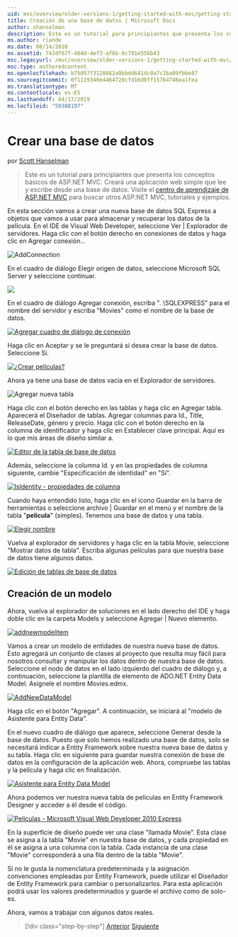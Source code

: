 ```yaml
---
uid: mvc/overview/older-versions-1/getting-started-with-mvc/getting-started-with-mvc-part4
title: Creación de una base de datos | Microsoft Docs
author: shanselman
description: Este es un tutorial para principiantes que presenta los conceptos básicos de ASP.NET MVC. Cree una aplicación web simple que lee y escribe desde una base de datos.
ms.author: riande
ms.date: 08/14/2010
ms.assetid: 742df67f-484d-4ef3-af6b-8c791e556b43
msc.legacyurl: /mvc/overview/older-versions-1/getting-started-with-mvc/getting-started-with-mvc-part4
msc.type: authoredcontent
ms.openlocfilehash: b75057f3128662a9bbdd641dc0a7c1ba09fbbe87
ms.sourcegitcommit: 0f1119340e4464720cfd16d0ff15764746ea1fea
ms.translationtype: MT
ms.contentlocale: es-ES
ms.lasthandoff: 04/17/2019
ms.locfileid: "59388197"
---
```

# <a name="creating-a-database"></a>Crear una base de datos

por [Scott Hanselman](https://github.com/shanselman)

> Este es un tutorial para principiantes que presenta los conceptos básicos de ASP.NET MVC. Creará una aplicación web simple que lee y escribe desde una base de datos. Visite el [centro de aprendizaje de ASP.NET MVC](../../../index.md) para buscar otros ASP.NET MVC, tutoriales y ejemplos.


En esta sección vamos a crear una nueva base de datos SQL Express a objetos que vamos a usar para almacenar y recuperar los datos de la película. En el IDE de Visual Web Developer, seleccione Ver | Explorador de servidores. Haga clic con el botón derecho en conexiones de datos y haga clic en Agregar conexión...

![AddConnection](getting-started-with-mvc-part4/_static/image1.png)

En el cuadro de diálogo Elegir origen de datos, seleccione Microsoft SQL Server y seleccione continuar.

![](getting-started-with-mvc-part4/_static/image2.png)

En el cuadro de diálogo Agregar conexión, escriba ". \SQLEXPRESS" para el nombre del servidor y escriba "Movies" como el nombre de la base de datos.

[![Agregar cuadro de diálogo de conexión](getting-started-with-mvc-part4/_static/image4.png)](getting-started-with-mvc-part4/_static/image3.png)

Haga clic en Aceptar y se le preguntará si desea crear la base de datos. Seleccione Sí.

[![¿Crear películas?](getting-started-with-mvc-part4/_static/image6.png)](getting-started-with-mvc-part4/_static/image5.png)

Ahora ya tiene una base de datos vacía en el Explorador de servidores.

![Agregar nueva tabla](getting-started-with-mvc-part4/_static/image7.png)

Haga clic con el botón derecho en las tablas y haga clic en Agregar tabla. Aparecerá el Diseñador de tablas. Agregar columnas para Id., Title, ReleaseDate, género y precio. Haga clic con el botón derecho en la columna de identificador y haga clic en Establecer clave principal. Aquí es lo que mis áreas de diseño similar a.

[![Editor de la tabla de base de datos](getting-started-with-mvc-part4/_static/image9.png)](getting-started-with-mvc-part4/_static/image8.png)

Además, seleccione la columna Id. y en las propiedades de columna siguiente, cambie "Especificación de identidad" en "Sí".

[![IsIdentity - propiedades de columna](getting-started-with-mvc-part4/_static/image11.png)](getting-started-with-mvc-part4/_static/image10.png)

Cuando haya entendido listo, haga clic en el icono Guardar en la barra de herramientas o seleccione archivo | Guardar en el menú y el nombre de la tabla "**película**" (simples). Tenemos una base de datos y una tabla.

[![Elegir nombre](getting-started-with-mvc-part4/_static/image13.png)](getting-started-with-mvc-part4/_static/image12.png)

Vuelva al explorador de servidores y haga clic en la tabla Movie, seleccione "Mostrar datos de tabla". Escriba algunas películas para que nuestra base de datos tiene algunos datos.

[![Edición de tablas de base de datos](getting-started-with-mvc-part4/_static/image15.png)](getting-started-with-mvc-part4/_static/image14.png)

## <a name="creating-a-model"></a>Creación de un modelo

Ahora, vuelva al explorador de soluciones en el lado derecho del IDE y haga doble clic en la carpeta Models y seleccione Agregar | Nuevo elemento.

[![addnewmodelitem](getting-started-with-mvc-part4/_static/image17.png)](getting-started-with-mvc-part4/_static/image16.png)

Vamos a crear un modelo de entidades de nuestra nueva base de datos. Esto agregará un conjunto de clases al proyecto que resulta muy fácil para nosotros consultar y manipular los datos dentro de nuestra base de datos. Seleccione el nodo de datos en el lado izquierdo del cuadro de diálogo y, a continuación, seleccione la plantilla de elemento de ADO.NET Entity Data Model. Asígnele el nombre Movies.edmx.

[![AddNewDataModel](getting-started-with-mvc-part4/_static/image19.png)](getting-started-with-mvc-part4/_static/image18.png)

Haga clic en el botón "Agregar". A continuación, se iniciará al "modelo de Asistente para Entity Data".

En el nuevo cuadro de diálogo que aparece, seleccione Generar desde la base de datos. Puesto que solo hemos realizado una base de datos, solo se necesitará indicar a Entity Framework sobre nuestra nueva base de datos y su tabla. Haga clic en siguiente para guardar nuestra conexión de base de datos en la configuración de la aplicación web. Ahora, compruebe las tablas y la película y haga clic en finalización.

[![Asistente para Entity Data Model](getting-started-with-mvc-part4/_static/image21.png)](getting-started-with-mvc-part4/_static/image20.png)

Ahora podemos ver nuestra nueva tabla de películas en Entity Framework Designer y acceder a él desde el código.

[![Películas - Microsoft Visual Web Developer 2010 Express](getting-started-with-mvc-part4/_static/image23.png)](getting-started-with-mvc-part4/_static/image22.png)

En la superficie de diseño puede ver una clase "llamada Movie". Esta clase se asigna a la tabla "Movie" en nuestra base de datos, y cada propiedad en él se asigna a una columna con la tabla. Cada instancia de una clase "Movie" corresponderá a una fila dentro de la tabla "Movie".

Si no le gusta la nomenclatura predeterminada y la asignación convenciones empleadas por Entity Framework, puede utilizar el Diseñador de Entity Framework para cambiar o personalizarlos. Para esta aplicación podrá usar los valores predeterminados y guarde el archivo como de solo-es.

Ahora, vamos a trabajar con algunos datos reales.

> [!div class="step-by-step"]
> [Anterior](getting-started-with-mvc-part3.md)
> [Siguiente](getting-started-with-mvc-part5.md)
